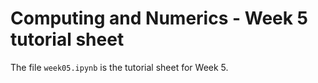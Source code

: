 # Computing and Numerics - Week 5 tutorial sheet

The file `week05.ipynb` is the tutorial sheet for Week 5.
